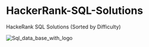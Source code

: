 # HackerRank-SQL-Solutions
HackeRank SQL Solutions (Sorted by Difficulty)

![Sql_data_base_with_logo](https://github.com/user-attachments/assets/6c869b23-329a-4135-9b1d-2045cabd33a6)
